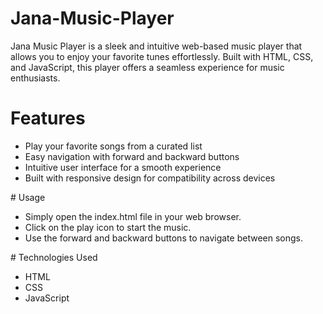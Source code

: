 # Jana-Music-Player

Jana Music Player is a sleek and intuitive web-based music player that allows you to enjoy your favorite tunes effortlessly. Built with HTML, CSS, and JavaScript, this player offers a seamless experience for music enthusiasts.

# Features
<ul>
  <li>
    Play your favorite songs from a curated list
  </li>
  <li>
    Easy navigation with forward and backward buttons
  </li>
  <li>
    Intuitive user interface for a smooth experience
  </li>
  <li>
    Built with responsive design for compatibility across devices
  </li>
</ul>
# Usage
<ul>
  <li>
    Simply open the index.html file in your web browser.
  </li>
  <li>
    Click on the play icon to start the music.
  </li>
  <li>
    Use the forward and backward buttons to navigate between songs.
  </li>
</ul>
# Technologies Used
<ul>
  <li>
    HTML
  </li>
  <li>
    CSS
  </li>
  <li>
    JavaScript
  </li>
</ul>

